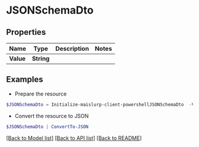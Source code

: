 # JSONSchemaDto
## Properties

Name | Type | Description | Notes
------------ | ------------- | ------------- | -------------
**Value** | **String** |  | 

## Examples

- Prepare the resource
```powershell
$JSONSchemaDto = Initialize-maislurp-client-powershellJSONSchemaDto  -Value null
```

- Convert the resource to JSON
```powershell
$JSONSchemaDto | ConvertTo-JSON
```

[[Back to Model list]](../README#documentation-for-models) [[Back to API list]](../README#documentation-for-api-endpoints) [[Back to README]](../README)

